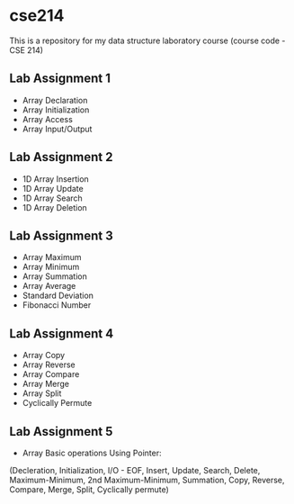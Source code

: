# cse214
This is a repository for my data structure laboratory course (course code - CSE 214)
## Lab Assignment 1
* Array Declaration
* Array Initialization
* Array Access
* Array Input/Output

## Lab Assignment 2
* 1D Array Insertion
* 1D Array Update
* 1D Array Search
* 1D Array Deletion

## Lab Assignment 3
* Array Maximum
* Array Minimum
* Array Summation
* Array Average
* Standard Deviation
* Fibonacci Number

## Lab Assignment 4
* Array Copy
* Array Reverse
* Array Compare
* Array Merge
* Array Split
* Cyclically Permute

## Lab Assignment 5
* Array Basic operations Using Pointer:

(Decleration, Initialization, I/O - EOF, Insert, Update, Search, Delete, Maximum-Minimum,
2nd Maximum-Minimum, Summation, Copy, Reverse, Compare, Merge, Split, Cyclically permute)


